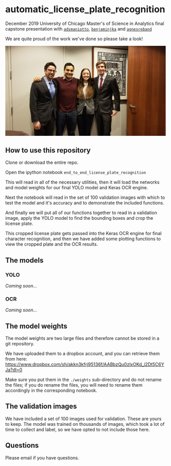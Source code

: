 # automatic_license_plate_recognition

December 2019 University of Chicago Master's of Science in Analytics final capstone presentation with [`adsmaniotto`](https://github.com/adsmaniotto), [`benjaminjka`](https://github.com/benjaminjka) and [`agnesreband`](https://github.com/agnesreband)

We are quite proud of the work we've done so please take a look!

![ALPR_Capstone_Team](img_181210104328772.jpg)


## How to use this repository
Clone or download the entire repo.

Open the ipython notebook `end_to_end_license_plate_recognition`

This will read in all of the necessary utilities, then it will load the networks and model weights for our final YOLO model and Keras OCR engine.

Next the notebook will read in the set of 100 validation images with which to test the model and it's accuracy and to demonstrate the included functions. 

And finally we will put all of our functions together to read in a validation image, apply the YOLO model to find the bounding boxes and crop the license plate. 

This cropped license plate gets passed into the Keras OCR engine for final character recognition, and then we have added some plotting functions to view the cropped plate and the OCR results.


## The models

### YOLO
_Coming soon..._

### OCR
_Coming soon..._

## The model weights
The model weights are two large files and therefore cannot be stored in a git repository.

We have uploaded them to a dropbox account, and you can retrieve them from here:
https://www.dropbox.com/sh/akkn3kfrj95136f/AABbzQu0zlxOKd_i2Dt5C6YJa?dl=0

Make sure you put them in the `./weights` sub-directory and do not rename the files; if you do rename the files, you will need to rename them accordingly in the corresponding notebook.


## The validation images

We have included a set of 100 images used for validation. These are yours to keep. The model was trained on thousands of images, which took a lot of time to collect and label, so we have opted to not include those here.

## Questions
Please email if you have questions.
